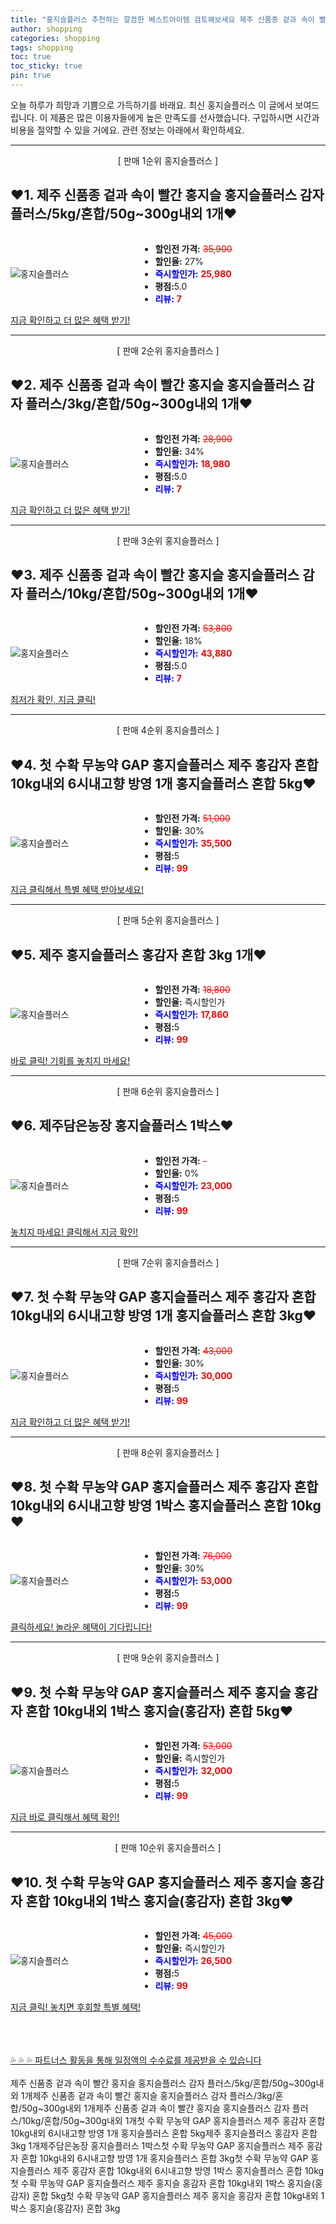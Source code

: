```yaml
---
title: "홍지슬플러스 추천하는 깔끔한 베스트아이템 검토해보세요 제주 신품종 겉과 속이 빨간"
author: shopping
categories: shopping
tags: shopping
toc: true
toc_sticky: true
pin: true
---
```

오늘 하루가 희망과 기쁨으로 가득하기를 바래요. 최신 홍지슬플러스 이 글에서 보여드립니다. 이 제품은 많은 이용자들에게 높은 만족도를 선사했습니다. 구입하시면 시간과 비용을 절약할 수 있을 거에요. 관련 정보는 아래에서 확인하세요.

---
<p class="toplist" style="margin: 0 auto; display: block; width: fit-content;">[ 판매 1순위 홍지슬플러스 ]</p>

<h2><strong>❤️1. 제주 신품종 겉과 속이 빨간 홍지슬 홍지슬플러스 감자 플러스/5kg/혼합/50g~300g내외 1개❤️</strong></h2>

<div style="display: flex; align-items: center;">
    <div style="flex: 0.4;">
        <img src="https://thumbnail9.coupangcdn.com/thumbnails/remote/230x230ex/image/vendor_inventory/fba4/08a9b0c097ddfa4b824455b5c6d58f6281c8da981d10f20afef8256faa18.jpg" alt="홍지슬플러스" style="max-width: 100%;">
    </div>
    <div style="flex: 0.6; margin-left: 10px;">
        <ul>
            <li><strong>할인전 가격:</strong> <del style="color: red;">35,900</del></li>
            <li><strong>할인율:</strong> 27%</li>
            <li><span style='color:blue'><strong>즉시할인가:</strong></span> <span style='color:red'><strong>25,980</strong></span></li>
            <li><strong>평점:</strong>5.0</li>
            <li><span style='color:blue'><strong>리뷰:</strong></span> <span style='color:red'><strong>7</strong></span></li>
        </ul>
    </div>
</div>
<div class="center">
    <a href="https://selin100587001.github.io?lptag=AF9450613&subid=githubio&pageKey=7402854347&traceid=V0-153&itemId=19164520084&vendorItemId=85503539739" class="myButton">
        지금 확인하고 더 많은 혜택 받기!
    </a>
</div>


---
<p class="toplist" style="margin: 0 auto; display: block; width: fit-content;">[ 판매 2순위 홍지슬플러스 ]</p>

<h2><strong>❤️2. 제주 신품종 겉과 속이 빨간 홍지슬 홍지슬플러스 감자 플러스/3kg/혼합/50g~300g내외 1개❤️</strong></h2>

<div style="display: flex; align-items: center;">
    <div style="flex: 0.4;">
        <img src="https://thumbnail9.coupangcdn.com/thumbnails/remote/230x230ex/image/vendor_inventory/fba4/08a9b0c097ddfa4b824455b5c6d58f6281c8da981d10f20afef8256faa18.jpg" alt="홍지슬플러스" style="max-width: 100%;">
    </div>
    <div style="flex: 0.6; margin-left: 10px;">
        <ul>
            <li><strong>할인전 가격:</strong> <del style="color: red;">28,900</del></li>
            <li><strong>할인율:</strong> 34%</li>
            <li><span style='color:blue'><strong>즉시할인가:</strong></span> <span style='color:red'><strong>18,980</strong></span></li>
            <li><strong>평점:</strong>5.0</li>
            <li><span style='color:blue'><strong>리뷰:</strong></span> <span style='color:red'><strong>7</strong></span></li>
        </ul>
    </div>
</div>
<div class="center">
    <a href="https://selin100587001.github.io?lptag=AF9450613&subid=githubio&pageKey=7402854347&traceid=V0-153&itemId=19164520085&vendorItemId=85503539799" class="myButton">
        지금 확인하고 더 많은 혜택 받기!
    </a>
</div>


---
<p class="toplist" style="margin: 0 auto; display: block; width: fit-content;">[ 판매 3순위 홍지슬플러스 ]</p>

<h2><strong>❤️3. 제주 신품종 겉과 속이 빨간 홍지슬 홍지슬플러스 감자 플러스/10kg/혼합/50g~300g내외 1개❤️</strong></h2>

<div style="display: flex; align-items: center;">
    <div style="flex: 0.4;">
        <img src="https://thumbnail9.coupangcdn.com/thumbnails/remote/230x230ex/image/vendor_inventory/fba4/08a9b0c097ddfa4b824455b5c6d58f6281c8da981d10f20afef8256faa18.jpg" alt="홍지슬플러스" style="max-width: 100%;">
    </div>
    <div style="flex: 0.6; margin-left: 10px;">
        <ul>
            <li><strong>할인전 가격:</strong> <del style="color: red;">53,800</del></li>
            <li><strong>할인율:</strong> 18%</li>
            <li><span style='color:blue'><strong>즉시할인가:</strong></span> <span style='color:red'><strong>43,880</strong></span></li>
            <li><strong>평점:</strong>5.0</li>
            <li><span style='color:blue'><strong>리뷰:</strong></span> <span style='color:red'><strong>7</strong></span></li>
        </ul>
    </div>
</div>
<div class="center">
    <a href="https://selin100587001.github.io?lptag=AF9450613&subid=githubio&pageKey=7402854347&traceid=V0-153&itemId=19164520082&vendorItemId=85503539760" class="myButton">
        최저가 확인, 지금 클릭!
    </a>
</div>


---
<p class="toplist" style="margin: 0 auto; display: block; width: fit-content;">[ 판매 4순위 홍지슬플러스 ]</p>

<h2><strong>❤️4. 첫 수확 무농약 GAP 홍지슬플러스 제주 홍감자 혼합 10kg내외 6시내고향 방영 1개 홍지슬플러스 혼합 5kg❤️</strong></h2>

<div style="display: flex; align-items: center;">
    <div style="flex: 0.4;">
        <img src="https://thumbnail9.coupangcdn.com/thumbnails/remote/230x230ex/image/vendor_inventory/a612/2568e1e4457525244b7cb96950c922d42a4eb84b6e6e1e7cad7a5940901e.jpg" alt="홍지슬플러스" style="max-width: 100%;">
    </div>
    <div style="flex: 0.6; margin-left: 10px;">
        <ul>
            <li><strong>할인전 가격:</strong> <del style="color: red;">51,000</del></li>
            <li><strong>할인율:</strong> 30%</li>
            <li><span style='color:blue'><strong>즉시할인가:</strong></span> <span style='color:red'><strong>35,500</strong></span></li>
            <li><strong>평점:</strong>5</li>
            <li><span style='color:blue'><strong>리뷰:</strong></span> <span style='color:red'><strong>99</strong></span></li>
        </ul>
    </div>
</div>
<div class="center">
    <a href="https://selin100587001.github.io?lptag=AF9450613&subid=githubio&pageKey=8195176508&traceid=V0-153&itemId=23467723881&vendorItemId=90494291850" class="myButton">
        지금 클릭해서 특별 혜택 받아보세요!
    </a>
</div>


---
<p class="toplist" style="margin: 0 auto; display: block; width: fit-content;">[ 판매 5순위 홍지슬플러스 ]</p>

<h2><strong>❤️5. 제주 홍지슬플러스 홍감자 혼합 3kg 1개❤️</strong></h2>

<div style="display: flex; align-items: center;">
    <div style="flex: 0.4;">
        <img src="https://thumbnail10.coupangcdn.com/thumbnails/remote/230x230ex/image/vendor_inventory/07fe/8694399cb505e7dbf3ec009aaac401499f012cdbdb85140dcaeaafbc46d7.jpg" alt="홍지슬플러스" style="max-width: 100%;">
    </div>
    <div style="flex: 0.6; margin-left: 10px;">
        <ul>
            <li><strong>할인전 가격:</strong> <del style="color: red;">18,800</del></li>
            <li><strong>할인율:</strong> 즉시할인가</li>
            <li><span style='color:blue'><strong>즉시할인가:</strong></span> <span style='color:red'><strong>17,860</strong></span></li>
            <li><strong>평점:</strong>5</li>
            <li><span style='color:blue'><strong>리뷰:</strong></span> <span style='color:red'><strong>99</strong></span></li>
        </ul>
    </div>
</div>
<div class="center">
    <a href="https://selin100587001.github.io?lptag=AF9450613&subid=githubio&pageKey=8195347649&traceid=V0-153&itemId=23468442261&vendorItemId=90495036892" class="myButton">
        바로 클릭! 기회를 놓치지 마세요!
    </a>
</div>


---
<p class="toplist" style="margin: 0 auto; display: block; width: fit-content;">[ 판매 6순위 홍지슬플러스 ]</p>

<h2><strong>❤️6. 제주담은농장 홍지슬플러스 1박스❤️</strong></h2>

<div style="display: flex; align-items: center;">
    <div style="flex: 0.4;">
        <img src="https://thumbnail7.coupangcdn.com/thumbnails/remote/230x230ex/image/vendor_inventory/e60c/90397574f42bb7e0f0ca1c8306111fb7b948ab0f582283f6271fb05ef235.jpg" alt="홍지슬플러스" style="max-width: 100%;">
    </div>
    <div style="flex: 0.6; margin-left: 10px;">
        <ul>
            <li><strong>할인전 가격:</strong> <del style="color: red;">-</del></li>
            <li><strong>할인율:</strong> 0%</li>
            <li><span style='color:blue'><strong>즉시할인가:</strong></span> <span style='color:red'><strong>23,000</strong></span></li>
            <li><strong>평점:</strong>5</li>
            <li><span style='color:blue'><strong>리뷰:</strong></span> <span style='color:red'><strong>99</strong></span></li>
        </ul>
    </div>
</div>
<div class="center">
    <a href="https://selin100587001.github.io?lptag=AF9450613&subid=githubio&pageKey=8193056001&traceid=V0-153&itemId=23453760797&vendorItemId=90480499264" class="myButton">
        놓치지 마세요! 클릭해서 지금 확인!
    </a>
</div>


---
<p class="toplist" style="margin: 0 auto; display: block; width: fit-content;">[ 판매 7순위 홍지슬플러스 ]</p>

<h2><strong>❤️7. 첫 수확 무농약 GAP 홍지슬플러스 제주 홍감자 혼합 10kg내외 6시내고향 방영 1개 홍지슬플러스 혼합 3kg❤️</strong></h2>

<div style="display: flex; align-items: center;">
    <div style="flex: 0.4;">
        <img src="https://thumbnail9.coupangcdn.com/thumbnails/remote/230x230ex/image/vendor_inventory/a612/2568e1e4457525244b7cb96950c922d42a4eb84b6e6e1e7cad7a5940901e.jpg" alt="홍지슬플러스" style="max-width: 100%;">
    </div>
    <div style="flex: 0.6; margin-left: 10px;">
        <ul>
            <li><strong>할인전 가격:</strong> <del style="color: red;">43,000</del></li>
            <li><strong>할인율:</strong> 30%</li>
            <li><span style='color:blue'><strong>즉시할인가:</strong></span> <span style='color:red'><strong>30,000</strong></span></li>
            <li><strong>평점:</strong>5</li>
            <li><span style='color:blue'><strong>리뷰:</strong></span> <span style='color:red'><strong>99</strong></span></li>
        </ul>
    </div>
</div>
<div class="center">
    <a href="https://selin100587001.github.io?lptag=AF9450613&subid=githubio&pageKey=8195176508&traceid=V0-153&itemId=23467723883&vendorItemId=90494291861" class="myButton">
        지금 확인하고 더 많은 혜택 받기!
    </a>
</div>


---
<p class="toplist" style="margin: 0 auto; display: block; width: fit-content;">[ 판매 8순위 홍지슬플러스 ]</p>

<h2><strong>❤️8. 첫 수확 무농약 GAP 홍지슬플러스 제주 홍감자 혼합 10kg내외 6시내고향 방영 1박스 홍지슬플러스 혼합 10kg❤️</strong></h2>

<div style="display: flex; align-items: center;">
    <div style="flex: 0.4;">
        <img src="https://thumbnail9.coupangcdn.com/thumbnails/remote/230x230ex/image/vendor_inventory/a612/2568e1e4457525244b7cb96950c922d42a4eb84b6e6e1e7cad7a5940901e.jpg" alt="홍지슬플러스" style="max-width: 100%;">
    </div>
    <div style="flex: 0.6; margin-left: 10px;">
        <ul>
            <li><strong>할인전 가격:</strong> <del style="color: red;">76,000</del></li>
            <li><strong>할인율:</strong> 30%</li>
            <li><span style='color:blue'><strong>즉시할인가:</strong></span> <span style='color:red'><strong>53,000</strong></span></li>
            <li><strong>평점:</strong>5</li>
            <li><span style='color:blue'><strong>리뷰:</strong></span> <span style='color:red'><strong>99</strong></span></li>
        </ul>
    </div>
</div>
<div class="center">
    <a href="https://selin100587001.github.io?lptag=AF9450613&subid=githubio&pageKey=8195176508&traceid=V0-153&itemId=23467723885&vendorItemId=90494291870" class="myButton">
        클릭하세요! 놀라운 혜택이 기다립니다!
    </a>
</div>


---
<p class="toplist" style="margin: 0 auto; display: block; width: fit-content;">[ 판매 9순위 홍지슬플러스 ]</p>

<h2><strong>❤️9. 첫 수확 무농약 GAP 홍지슬플러스 제주 홍지슬 홍감자 혼합 10kg내외 1박스 홍지슬(홍감자) 혼합 5kg❤️</strong></h2>

<div style="display: flex; align-items: center;">
    <div style="flex: 0.4;">
        <img src="https://thumbnail9.coupangcdn.com/thumbnails/remote/230x230ex/image/vendor_inventory/a612/2568e1e4457525244b7cb96950c922d42a4eb84b6e6e1e7cad7a5940901e.jpg" alt="홍지슬플러스" style="max-width: 100%;">
    </div>
    <div style="flex: 0.6; margin-left: 10px;">
        <ul>
            <li><strong>할인전 가격:</strong> <del style="color: red;">53,000</del></li>
            <li><strong>할인율:</strong> 즉시할인가</li>
            <li><span style='color:blue'><strong>즉시할인가:</strong></span> <span style='color:red'><strong>32,000</strong></span></li>
            <li><strong>평점:</strong>5</li>
            <li><span style='color:blue'><strong>리뷰:</strong></span> <span style='color:red'><strong>99</strong></span></li>
        </ul>
    </div>
</div>
<div class="center">
    <a href="https://selin100587001.github.io?lptag=AF9450613&subid=githubio&pageKey=8195176508&traceid=V0-153&itemId=23466599857&vendorItemId=90493183005" class="myButton">
        지금 바로 클릭해서 혜택 확인!
    </a>
</div>


---
<p class="toplist" style="margin: 0 auto; display: block; width: fit-content;">[ 판매 10순위 홍지슬플러스 ]</p>

<h2><strong>❤️10. 첫 수확 무농약 GAP 홍지슬플러스 제주 홍지슬 홍감자 혼합 10kg내외 1박스 홍지슬(홍감자) 혼합 3kg❤️</strong></h2>

<div style="display: flex; align-items: center;">
    <div style="flex: 0.4;">
        <img src="https://thumbnail9.coupangcdn.com/thumbnails/remote/230x230ex/image/vendor_inventory/a612/2568e1e4457525244b7cb96950c922d42a4eb84b6e6e1e7cad7a5940901e.jpg" alt="홍지슬플러스" style="max-width: 100%;">
    </div>
    <div style="flex: 0.6; margin-left: 10px;">
        <ul>
            <li><strong>할인전 가격:</strong> <del style="color: red;">45,000</del></li>
            <li><strong>할인율:</strong> 즉시할인가</li>
            <li><span style='color:blue'><strong>즉시할인가:</strong></span> <span style='color:red'><strong>26,500</strong></span></li>
            <li><strong>평점:</strong>5</li>
            <li><span style='color:blue'><strong>리뷰:</strong></span> <span style='color:red'><strong>99</strong></span></li>
        </ul>
    </div>
</div>
<div class="center">
    <a href="https://selin100587001.github.io?lptag=AF9450613&subid=githubio&pageKey=8195176508&traceid=V0-153&itemId=23466599862&vendorItemId=90493183035" class="myButton">
        지금 클릭! 놓치면 후회할 특별 혜택!
    </a>
</div>

<br><br><br>[💦 💦 💦 파트너스 활동을 통해 일정액의 수수료를 제공받을 수 있습니다](https://link.coupang.com/a/bcpT2c)<br><br>제주 신품종 겉과 속이 빨간 홍지슬 홍지슬플러스 감자 플러스/5kg/혼합/50g~300g내외 1개제주 신품종 겉과 속이 빨간 홍지슬 홍지슬플러스 감자 플러스/3kg/혼합/50g~300g내외 1개제주 신품종 겉과 속이 빨간 홍지슬 홍지슬플러스 감자 플러스/10kg/혼합/50g~300g내외 1개첫 수확 무농약 GAP 홍지슬플러스 제주 홍감자 혼합 10kg내외 6시내고향 방영 1개 홍지슬플러스 혼합 5kg제주 홍지슬플러스 홍감자 혼합 3kg 1개제주담은농장 홍지슬플러스 1박스첫 수확 무농약 GAP 홍지슬플러스 제주 홍감자 혼합 10kg내외 6시내고향 방영 1개 홍지슬플러스 혼합 3kg첫 수확 무농약 GAP 홍지슬플러스 제주 홍감자 혼합 10kg내외 6시내고향 방영 1박스 홍지슬플러스 혼합 10kg첫 수확 무농약 GAP 홍지슬플러스 제주 홍지슬 홍감자 혼합 10kg내외 1박스 홍지슬(홍감자) 혼합 5kg첫 수확 무농약 GAP 홍지슬플러스 제주 홍지슬 홍감자 혼합 10kg내외 1박스 홍지슬(홍감자) 혼합 3kg